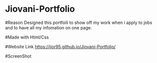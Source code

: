 # Jiovani-Portfolio

#Reason
Designed this portfoili to show off my work when i apply to jobs and to have all my infomation on one page.

#Made with 
Html/Css

#Website Link 
https://jior95.github.io/Jiovani-Portfolio/

#ScreenShot


